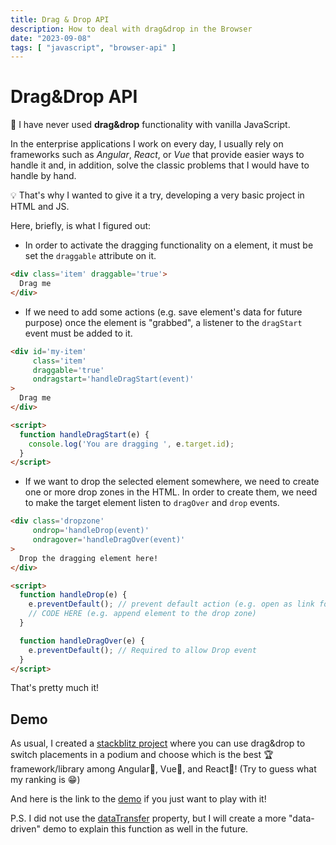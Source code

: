 ```yaml
---
title: Drag & Drop API
description: How to deal with drag&drop in the Browser
date: "2023-09-08"
tags: [ "javascript", "browser-api" ]
---
```


# Drag&Drop API

👀 I have never used **drag&drop** functionality with vanilla JavaScript.

In the enterprise applications I work on every day, I usually rely on frameworks such as _Angular_, _React_, or _Vue_
that provide easier ways to handle it and, in addition, solve the classic problems that I would have to handle by hand.

💡 That's why I wanted to give it a try, developing a very basic project in HTML and JS.

Here, briefly, is what I figured out:

- In order to activate the dragging functionality on a element, it must be set the `draggable` attribute on it.

```html
<div class='item' draggable='true'>
  Drag me
</div>
```

- If we need to add some actions (e.g. save element's data for future purpose) once the element is "grabbed", a listener
  to the `dragStart` event must be added to it.

```html
<div id='my-item'
     class='item'
     draggable='true'
     ondragstart='handleDragStart(event)'
>
  Drag me
</div>

<script>
  function handleDragStart(e) {
    console.log('You are dragging ', e.target.id);
  }
</script>
```

- If we want to drop the selected element somewhere, we need to create one or more drop zones in the HTML.
  In order to create them, we need to make the target element listen to `dragOver` and `drop` events.

```html
<div class='dropzone'
     ondrop='handleDrop(event)'
     ondragover='handleDragOver(event)'
>
  Drop the dragging element here!
</div>

<script>
  function handleDrop(e) {
    e.preventDefault(); // prevent default action (e.g. open as link for some elements)
    // CODE HERE (e.g. append element to the drop zone)
  }

  function handleDragOver(e) {
    e.preventDefault(); // Required to allow Drop event
  }
</script>
```

That's pretty much it!

## Demo

As usual, I created a [stackblitz project](https://stackblitz.com/edit/dz-drag-drop?file=index.js) where you can use
drag&drop to switch placements in a podium and choose which is the best 🏆 framework/library among Angular🥇, Vue🥈, and
React🥉! (Try to guess what my ranking is 😁)

And here is the link to the [demo](https://dz-drag-drop.stackblitz.io) if you just want to play with it!

P.S. I did not use the [dataTransfer](https://developer.mozilla.org/en-US/docs/Web/API/DragEvent/dataTransfer) property,
but I will create a more "data-driven" demo to explain this function as well in the future.

